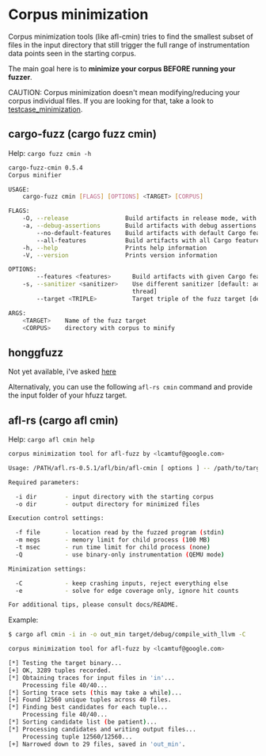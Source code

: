 # Corpus minimization

Corpus minimization tools (like afl-cmin)  tries  to  find  the smallest subset of files in the input directory that still trigger the full range of instrumentation data points seen in the starting corpus.

The main goal here is to **minimize your corpus BEFORE running your fuzzer**.

CAUTION: Corpus minimization doesn't mean modifying/reducing your corpus individual files. If you are looking for that, take a look to [testcase_minimization](testcase_minimization.md).

## cargo-fuzz (cargo fuzz cmin)

Help: `cargo fuzz cmin -h`

``` sh
cargo-fuzz-cmin 0.5.4
Corpus minifier

USAGE:
    cargo-fuzz cmin [FLAGS] [OPTIONS] <TARGET> [CORPUS]

FLAGS:
    -O, --release                Build artifacts in release mode, with optimizations
    -a, --debug-assertions       Build artifacts with debug assertions enabled (default if not -O)
        --no-default-features    Build artifacts with default Cargo features disabled
        --all-features           Build artifacts with all Cargo features enabled
    -h, --help                   Prints help information
    -V, --version                Prints version information

OPTIONS:
        --features <features>      Build artifacts with given Cargo feature enabled
    -s, --sanitizer <sanitizer>    Use different sanitizer [default: address]  [possible values: address, leak, memory,
                                   thread]
        --target <TRIPLE>          Target triple of the fuzz target [default: x86_64-unknown-linux-gnu]

ARGS:
    <TARGET>    Name of the fuzz target
    <CORPUS>    directory with corpus to minify

```

## honggfuzz

Not yet available, i've asked [here](https://github.com/rust-fuzz/honggfuzz-rs/issues/26)

Alternativaly, you can use the following `afl-rs cmin` command and provide the input folder of your hfuzz target.


## afl-rs (cargo afl cmin)

Help: `cargo afl cmin help`

``` sh
corpus minimization tool for afl-fuzz by <lcamtuf@google.com>

Usage: /PATH/afl.rs-0.5.1/afl/bin/afl-cmin [ options ] -- /path/to/target_app [ ... ]

Required parameters:

  -i dir        - input directory with the starting corpus
  -o dir        - output directory for minimized files

Execution control settings:

  -f file       - location read by the fuzzed program (stdin)
  -m megs       - memory limit for child process (100 MB)
  -t msec       - run time limit for child process (none)
  -Q            - use binary-only instrumentation (QEMU mode)

Minimization settings:

  -C            - keep crashing inputs, reject everything else
  -e            - solve for edge coverage only, ignore hit counts

For additional tips, please consult docs/README.
```

Example:
``` sh
$ cargo afl cmin -i in -o out_min target/debug/compile_with_llvm -C

corpus minimization tool for afl-fuzz by <lcamtuf@google.com>

[*] Testing the target binary...
[+] OK, 3289 tuples recorded.
[*] Obtaining traces for input files in 'in'...
    Processing file 40/40... 
[*] Sorting trace sets (this may take a while)...
[+] Found 12560 unique tuples across 40 files.
[*] Finding best candidates for each tuple...
    Processing file 40/40... 
[*] Sorting candidate list (be patient)...
[*] Processing candidates and writing output files...
    Processing tuple 12560/12560... 
[+] Narrowed down to 29 files, saved in 'out_min'.
```

